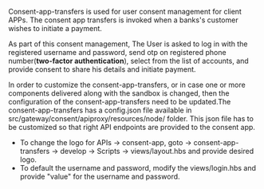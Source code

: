 Consent-app-transfers is used for user consent management for client APPs. The consent app transfers is invoked when a banks's customer wishes to initiate a payment.

As part of this consent management,
The User is asked to log in with the registered username and password, send otp on registered phone number(**two-factor authentication**), select from the list of accounts, and provide consent to share his details and initiate payment.

In order to customize the consent-app-transfers, or in case one or more components delivered along with the sandbox is changed, then the configuration of the consent-app-transfers need to be updated.The consent-app-transfers has a config.json file available in src/gateway/consent/apiproxy/resources/node/ folder. This json file has to be customized so that right API endpoints are provided to the consent app.

 - To change the logo for APIs -> consent-app, goto -> consent-app-transfers -> develop -> Scripts -> views/layout.hbs and provide desired logo.
 - To default the username and password, modify the views/login.hbs and provide "value" for the username and password. 

